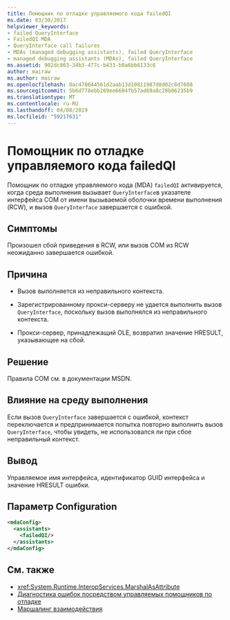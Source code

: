 ```yaml
---
title: Помощник по отладке управляемого кода failedQI
ms.date: 03/30/2017
helpviewer_keywords:
- failed QueryInterface
- FailedQI MDA
- QueryInterface call failures
- MDAs (managed debugging assistants), failed QueryInterface
- managed debugging assistants (MDAs), failed QueryInterface
ms.assetid: 902dc863-34b3-477c-b433-b8a6bb6133c6
author: mairaw
ms.author: mairaw
ms.openlocfilehash: 0ac478644561d2aab13d10811987d8d02c8d7608
ms.sourcegitcommit: 5b6d778ebb269ee6684fb57ad69a8c28b06235b9
ms.translationtype: MT
ms.contentlocale: ru-RU
ms.lasthandoff: 04/08/2019
ms.locfileid: "59217631"
---
```

# <a name="failedqi-mda"></a>Помощник по отладке управляемого кода failedQI
Помощник по отладке управляемого кода (MDA) `failedQI` активируется, когда среда выполнения вызывает `QueryInterface`в указателе интерфейса СОМ от имени вызываемой оболочки времени выполнения (RCW), и вызов `QueryInterface` завершается с ошибкой.  
  
## <a name="symptoms"></a>Симптомы  
 Произошел сбой приведения в RCW, или вызов COM из RCW неожиданно завершается ошибкой.  
  
## <a name="cause"></a>Причина  
  
-   Вызов выполняется из неправильного контекста.  
  
-   Зарегистрированному прокси-серверу не удается выполнить вызов `QueryInterface`, поскольку вызов выполнялся из неправильного контекста.  
  
-   Прокси-сервер, принадлежащий OLE, возвратил значение HRESULT, указывающее на сбой.  
  
## <a name="resolution"></a>Решение  
 Правила COM см. в документации MSDN.  
  
## <a name="effect-on-the-runtime"></a>Влияние на среду выполнения  
 Если вызов `QueryInterface` завершается с ошибкой, контекст переключается и предпринимается попытка повторно выполнить вызов `QueryInterface`, чтобы увидеть, не использовался ли при сбое неправильный контекст.  
  
## <a name="output"></a>Вывод  
 Управляемое имя интерфейса, идентификатор GUID интерфейса и значение HRESULT ошибки.  
  
## <a name="configuration"></a>Параметр Configuration  
  
```xml  
<mdaConfig>  
  <assistants>  
    <failedQI/>  
  </assistants>  
</mdaConfig>  
```  
  
## <a name="see-also"></a>См. также

- <xref:System.Runtime.InteropServices.MarshalAsAttribute>
- [Диагностика ошибок посредством управляемых помощников по отладке](../../../docs/framework/debug-trace-profile/diagnosing-errors-with-managed-debugging-assistants.md)
- [Маршалинг взаимодействия](../../../docs/framework/interop/interop-marshaling.md)
